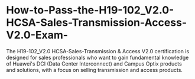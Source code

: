 # How-to-Pass-the-H19-102_V2.0-HCSA-Sales-Transmission-Access-V2.0-Exam-
The H19-102_V2.0 HCSA-Sales-Transmission &amp; Access V2.0 certification is designed for sales professionals who want to gain fundamental knowledge of Huawei's DCI (Data Center Interconnect) and Campus Optix products and solutions, with a focus on selling transmission and access products. 
